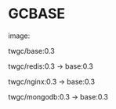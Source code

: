 # GCBASE
image:

twgc/base:0.3

twgc/redis:0.3 -> base:0.3

twgc/nginx:0.3 -> base:0.3

twgc/mongodb:0.3 -> base:0.3
